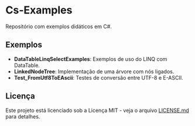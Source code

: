 # Cs-Examples

Repositório com exemplos didáticos em C#.

## Exemplos

- **DataTableLinqSelectExamples**: Exemplos de uso do LINQ com DataTable.
- **LinkedNodeTree**: Implementação de uma árvore com nós ligados.
- **Test_FromUtf8ToEAscii**: Testes de conversão entre UTF-8 e E-ASCII.

## Licença

Este projeto está licenciado sob a Licença MIT - veja o arquivo [LICENSE.md](LICENSE.md) para detalhes.

